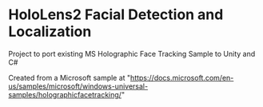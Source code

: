 # HoloLens2 Facial Detection and Localization
 Project to port existing MS Holographic Face Tracking Sample to Unity and C#

Created from a Microsoft sample at "https://docs.microsoft.com/en-us/samples/microsoft/windows-universal-samples/holographicfacetracking/"

